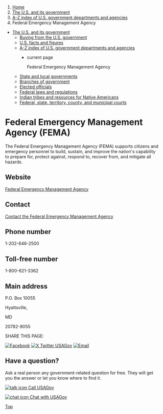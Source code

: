 1. [Home](/)
2. [The U.S. and its government](/about-the-us)
3. [A-Z index of U.S. government departments and agencies](/agency-index)
4. Federal Emergency Management Agency

* [The U.S. and its government](/about-the-us)
  + [Buying from the U.S. government](/buy-from-government)
  + [U.S. facts and figures](/facts-figures)
  + [A-Z index of U.S. government departments and agencies](/agency-index)
    - current page

      Federal Emergency Management Agency
  + [State and local governments](/state-local-governments)
  + [Branches of government](/branches-of-government)
  + [Elected officials](/elected-officials)
  + [Federal laws and regulations](/laws-and-regulations)
  + [Indian tribes and resources for Native Americans](/tribes)
  + [Federal, state, territory, county, and municipal courts](/courts)

Federal Emergency Management Agency
(FEMA)
==========================================

The Federal Emergency Management Agency (FEMA) supports citizens and emergency personnel to build, sustain, and improve the nation's capability to prepare for, protect against, respond to, recover from, and mitigate all hazards.

Website
-------

[Federal Emergency Management Agency](https://www.fema.gov/)

Contact
-------

[Contact the Federal Emergency Management Agency](https://www.fema.gov/about/contact)

Phone number
------------

1-202-646-2500

Toll-free number
----------------

1-800-621-3362

Main address
------------

P.O. Box 10055
  

Hyattsville,

MD

20782-8055

SHARE THIS PAGE:

[![Facebook](/themes/custom/usagov/images/social-media-icons/Facebook_Icon.svg)](https://www.facebook.com/sharer/sharer.php?u=https://www.usa.gov/agencies/federal-emergency-management-agency&v=3)
[![X Twitter USAGov](/themes/custom/usagov/images/social-media-icons/X_Twitter_Icon.svg?version=2)](https://twitter.com/intent/tweet?source=webclient&text=https://www.usa.gov/agencies/federal-emergency-management-agency)
[![Email](/themes/custom/usagov/images/social-media-icons/Email_Icon.svg?version=2)](mailto:?subject=https://www.usa.gov/agencies/federal-emergency-management-agency)

Have a question?
----------------

Ask a real person any government-related question for free. They will get you the answer or let you know where to find it.

[![talk icon](/themes/custom/usagov/images/ICONS_talk.png)
Call USAGov](/phone)

[![chat icon](/themes/custom/usagov/images/ICONS_chat.png)
Chat with USAGov](/chat)

[Top](#main-content)